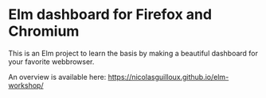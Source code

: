 # Elm dashboard for Firefox and Chromium

This is an Elm project to learn the basis by making a beautiful dashboard for your favorite webbrowser.

An overview is available here: https://nicolasguilloux.github.io/elm-workshop/